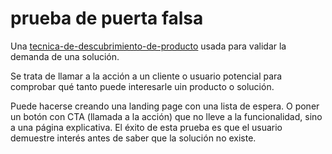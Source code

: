 # prueba de puerta falsa

Una [tecnica-de-descubrimiento-de-producto](tecnica-de-descubrimiento-de-producto.md) usada para validar la demanda de una solución.

Se trata de llamar a la acción a un cliente o usuario potencial para comprobar qué tanto puede interesarle uin producto o solución.

Puede hacerse creando una landing page con una lista de espera. O poner un botón con CTA (llamada a la acción) que no lleve a la funcionalidad, sino a una página explicativa. El éxito de esta prueba es que el usuario demuestre interés antes de saber que la solución no existe.

